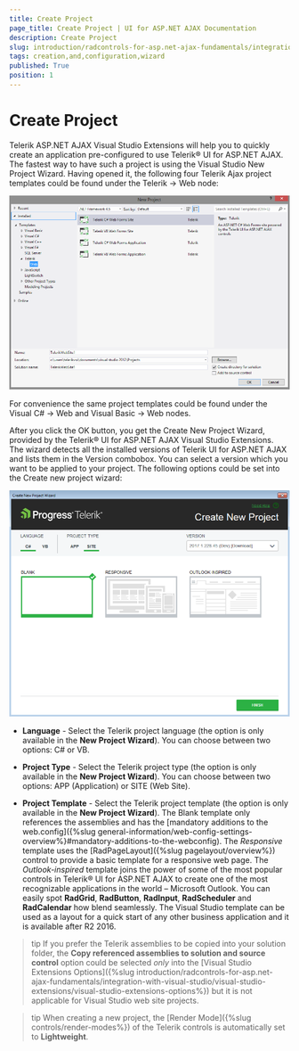 ```yaml
---
title: Create Project
page_title: Create Project | UI for ASP.NET AJAX Documentation
description: Create Project
slug: introduction/radcontrols-for-asp.net-ajax-fundamentals/integration-with-visual-studio/visual-studio-extensions/creation-and-configuration-wizard
tags: creation,and,configuration,wizard
published: True
position: 1
---
```


# Create Project




Telerik ASP.NET AJAX Visual Studio Extensions will help you to quickly create an application pre-configured to use Telerik® UI for ASP.NET AJAX. The fastest way to have such a project is using the Visual Studio New Project Wizard. Having opened it, the following four Telerik Ajax project templates could be found under the Telerik -> Web node:

![introduction-vsx newproject 1](images/introduction-vsx_vs_newproject1.png)

For convenience the same project templates could be found under the Visual C# -> Web and Visual Basic -> Web nodes.

After you click the OK button, you get the Create New Project Wizard, provided by the Telerik® UI for ASP.NET AJAX Visual Studio Extensions. The wizard detects all the installed versions of Telerik UI for ASP.NET AJAX and lists them in the Version combobox. You can select a version which you want to be applied to your project. The following options could be set into the Create new project wizard:

![introduction-vsx newproject 1](images/introduction-vsx_newproject1.png)

* **Language** - Select the Telerik project language (the option is only available in the **New Project Wizard**). You can choose between two options: C# or VB. 

* **Project Type** - Select the Telerik project type (the option is only available in the **New Project Wizard**). You can choose between two options: APP (Application) or SITE (Web Site).

* **Project Template** - Select the Telerik project template (the option is only available in the **New Project Wizard**). The Blank template only references the assemblies and has the [mandatory additions to the web.config]({%slug general-information/web-config-settings-overview%}#mandatory-additions-to-the-webconfig). The *Responsive* template uses the [RadPageLayout]({%slug pagelayout/overview%}) control to provide a basic template for a responsive web page. The *Outlook-inspired* template joins the power of some of the most popular controls in Telerik® UI for ASP.NET AJAX to create one of the most recognizable applications in the world – Microsoft Outlook. You can easily spot **RadGrid**, **RadButton**, **RadInput**, **RadScheduler** and **RadCalendar** how blend seamlessly. The Visual Studio template can be used as a layout for a quick start of any other business application and it is available after R2 2016.

>tip If you prefer the Telerik assemblies to be copied into your solution folder, the **Copy referenced assemblies to solution and source control** option could be selected *only* into the [Visual Studio Extensions Options]({%slug introduction/radcontrols-for-asp.net-ajax-fundamentals/integration-with-visual-studio/visual-studio-extensions/visual-studio-extensions-options%}) but it is not applicable for Visual Studio web site projects.

>tip When creating a new project, the [Render Mode]({%slug controls/render-modes%}) of the Telerik controls is automatically set to **Lightweight**.
